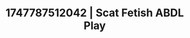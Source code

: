 ---
categories:
- Lactation play
- Deep intimacy
- Virtual reality
- VR porn
- Body positivity
image: /assets/images/1747787512042.jpg
layout: post
seo:
  description: Featured content with high-quality ABDL Play, Scat Fetish. HD images
    available.
  keywords: ABDL Play, Scat Fetish
  og_image: /assets/images/1747787512042.jpg
  schema_type: VisualArtwork
tags:
- '#1747787512042'
- Scat Fetish
- ABDL Play
title: 1747787512042 | Scat Fetish ABDL Play
---